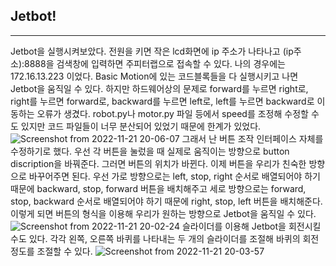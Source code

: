 ## Jetbot!
-----------
Jetbot을 실행시켜보았다.
전원을 키면 작은 lcd화면에 ip 주소가 나타나고 (ip주소):8888을 검색창에 입력하면 주피터랩으로 접속할 수 있다. 
나의 경우에는 172.16.13.223 이었다.
Basic Motion에 있는 코드블록들을 다 실행시키고 나면 Jetbot을 움직일 수 있다. 
하지만 하드웨어상의 문제로 forward를 누르면 right로, right를 누르면 forward로, backward를 누르면 left로, left를 누르면 backward로 이동하는 오류가 생겼다.
robot.py나 motor.py 파일 등에서 speed를 조정해 수정할 수도 있지만 코드 파일들이 너무 분산되어 있었기 때문에 한계가 있었다. 
![Screenshot from 2022-11-21 20-06-07](https://user-images.githubusercontent.com/76214070/203040048-3aa3fcfe-b3f1-4b4e-b829-f07b0b575e57.png)
그래서 난 버튼 조작 인터페이스 자체를 수정하기로 했다. 
우선 각 버튼을 눌렀을 때 실제로 움직이는 방향으로 button discription을 바꿔준다. 
그러면 버튼의 위치가 바뀐다. 
이제 버튼을 우리가 친숙한 방향으로 바꾸어주면 된다.
우선 가로 방향으로는 left, stop, right 순서로 배열되어야 하기 때문에 backward, stop, forward 버튼을 배치해주고
세로 방향으로는 forward, stop, backward 순서로 배열되어야 하기 때문에 right, stop, left 버튼을 배치해준다.
이렇게 되면 버튼의 형식을 이용해 우리가 원하는 방향으로 Jetbot을 움직일 수 있다.
![Screenshot from 2022-11-21 20-02-24](https://user-images.githubusercontent.com/76214070/203038794-dc489e0b-893a-4824-af3a-4e856c4f80d1.png)
슬라이더를 이용해 Jetbot을 회전시킬 수도 있다.
각각 왼쪽, 오른쪽 바퀴를 나타내는 두 개의 슬라이더를 조절해 바퀴의 회전 정도를 조절할 수 있다.
![Screenshot from 2022-11-21 20-03-57](https://user-images.githubusercontent.com/76214070/203039954-e2bc833d-8969-4ad1-88b6-26af5cd5976f.png)
